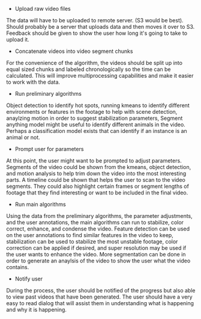 
- Upload raw video files

The data will have to be uploaded to remote server. (S3 would be best).
Should probably be a server that uploads data and then moves it over to S3.
Feedback should be given to show the user how long it's going to take to upload it.

- Concatenate videos into video segment chunks

For the convenience of the algorithm, the videos should be split up into equal sized chunks
and labeled chronologically so the time can be calculated. This will improve multiprocessing
capabilities and make it easier to work with the data.

- Run preliminary algorithms

Object detection to identify hot spots, running kmeans to identify different
environments or features in the footage to help with scene detection, anaylzing motion
in order to suggest stabilization parameters, Segment anything model might be useful
to identify different animals in the video. Perhaps a classification model exists that can
identify if an instance is an animal or not.

- Prompt user for parameters 

At this point, the user might want to be prompted to adjust parameters. Segments of the
video could be shown from the kmeans, object detection, and motion analysis to help trim
down the video into the most interesting parts. A timeline could be shown that helps the user
to scan to the video segments. They could also highlight certain frames or segment lengths of
footage that they find interesting or want to be included in the final video.
 
- Run main algorithms

Using the data from the preliminary algorithms, the parameter adjustments, and the user annotations,
the main algorithms can run to stabilize, color correct, enhance, and condense the video. Feature detection can be used on the user annotations to find similar features in the video to keep, stabilization can be used to stabilize the most unstable footage, color correction can be applied if desired, and super resolution may be used if the user wants to enhance the video. More segmentation can be done in order to generate an anaylsis of the video to show the user what the video contains.

- Notify user

During the process, the user should be notified of the progress but also
able to view past videos that have been generated. The user should have a very
easy to read dialog that will assist them in understanding what is happening and
why it is happening.

